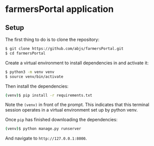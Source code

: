 # farmersPortal application

## Setup

The first thing to do is to clone the repository:

```sh
$ git clone https://github.com/abjs/farmersPortal.git
$ cd farmersPortal
```

Create a virtual environment to install dependencies in and activate it:

```sh
$ python3 -m venv venv
$ source venv/bin/activate
```

Then install the dependencies:

```sh
(venv)$ pip install -r requirements.txt
```
Note the `(venv)` in front of the prompt. This indicates that this terminal
session operates in a virtual environment set up by python venv.

Once `pip` has finished downloading the dependencies:
```sh
(venv)$ python manage.py runserver
```
And navigate to `http://127.0.0.1:8000`.

